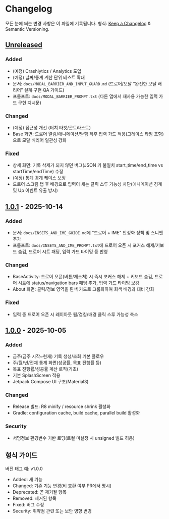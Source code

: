 # Changelog

모든 눈에 띄는 변경 사항은 이 파일에 기록됩니다.
형식: [Keep a Changelog](https://keepachangelog.com/ko/1.1.0/) & Semantic Versioning.

## [Unreleased]
### Added
- (예정) Crashlytics / Analytics 도입
- (예정) 날짜/통계 계산 단위 테스트 확대
- 문서: `docs/MODAL_BARRIER_AND_INPUT_GUARD.md` (드로어/모달 “완전한 모달 배리어” 설계·구현·QA 가이드)
- 프롬프트: `docs/MODAL_BARRIER_PROMPT.txt` (다른 앱에서 재사용 가능한 입력 가드 구현 지시문)

### Changed
- (예정) 접근성 개선 (터치 타겟/콘트라스트)
- Base 화면: 드로어 열림/애니메이션/닫힘 직후 입력 가드 적용(그레이스 타임 포함)으로 모달 배리어 일관성 강화

### Fixed
- 상세 화면: 기록 삭제가 되지 않던 버그(JSON 키 불일치 start_time/end_time vs startTime/endTime) 수정
- (예정) 통계 경계 케이스 보정
- 드로어 스크림 탭 후 배경으로 입력이 새는 클릭 스루 가능성 차단(애니메이션 경계 및 Up 이벤트 유출 방지)

## [1.0.1] - 2025-10-14
### Added
- 문서: `docs/INSETS_AND_IME_GUIDE.md`에 "드로어 + IME" 안정화 정책 및 스니펫 추가
- 프롬프트: `docs/INSETS_AND_IME_PROMPT.txt`에 드로어 오픈 시 포커스 해제/키보드 숨김, 드로어 시트 패딩, 입력 가드 타이밍 등 반영

### Changed
- BaseActivity: 드로어 오픈(버튼/제스처) 시 즉시 포커스 해제 + 키보드 숨김, 드로어 시트에 status/navigation bars 패딩 추가, 입력 가드 타이밍 보강
- About 화면: 클릭/정보 영역을 흰색 카드로 그룹화하여 회색 배경과 대비 강화

### Fixed
- 입력 중 드로어 오픈 시 레이아웃 튐/겹침/배경 클릭 스루 가능성 축소

## [1.0.0] - 2025-10-05
### Added
- 금주(금주 시작~현재) 기록 생성/조회 기본 플로우
- 주/월/년/전체 통계 화면(성공률, 목표 진행률 등)
- 목표 진행률/성공률 계산 로직(기초)
- 기본 SplashScreen 적용
- Jetpack Compose UI 구조(Material3)

### Changed
- Release 빌드: R8 minify / resource shrink 활성화
- Gradle: configuration cache, build cache, parallel build 활성화

### Security
- 서명정보 환경변수 기반 로딩(로컬 미설정 시 unsigned 빌드 허용)

## 형식 가이드
버전 태그 예: v1.0.0
- Added: 새 기능
- Changed: 기존 기능 변경(비 호환 여부 PR에서 명시)
- Deprecated: 곧 제거될 항목
- Removed: 제거된 항목
- Fixed: 버그 수정
- Security: 취약점 관련 또는 보안 영향 변경

[Unreleased]: https://example.com/compare/v1.0.1...HEAD
[1.0.1]: https://example.com/releases/v1.0.1
[1.0.0]: https://example.com/releases/v1.0.0
